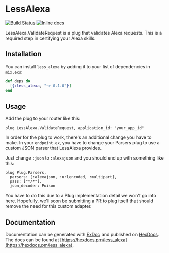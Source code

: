 # LessAlexa

[![Build Status](https://travis-ci.org/LessEverything/less_alexa.svg?branch=master)](https://travis-ci.org/LessEverything/less_alexa)
[![Inline docs](https://inch-ci.org/github/LessEverything/less_alexa.svg?branch=master)](https://inch-ci.org/github/LessEverything/less_alexa)

LessAlexa.ValidateRequest is a plug that validates Alexa requests. This is
a required step in certifying your Alexa skills.

## Installation

You can install `less_alexa` by adding it to your list of dependencies in
`mix.exs`:

```elixir
def deps do
  [{:less_alexa, "~> 0.1.0"}]
end
```

## Usage

Add the plug to your router like this:
```
plug LessAlexa.ValidateRequest, application_id: "your_app_id"
```

In order for the plug to work, there's an additional change you have to make.
In your `endpoint.ex`, you have to change your Parsers plug to use a custom
JSON parser that LessAlexa provides.

Just change `:json` to `:alexajson` and you should end up with something
like this:

```
plug Plug.Parsers,
  parsers: [:alexajson, :urlencoded, :multipart],
  pass: ["*/*"],
  json_decoder: Poison
```

You have to do this due to a Plug implementation detail we won't go into here.
Hopefully, we'll soon be submitting a PR to plug itself that should remove the
need for this custom adapter.

## Documentation

Documentation can be generated with [ExDoc](https://github.com/elixir-lang/ex_doc)
and published on [HexDocs](https://hexdocs.pm). The docs can be found at
[https://hexdocs.pm/less_alexa](https://hexdocs.pm/less_alexa).
